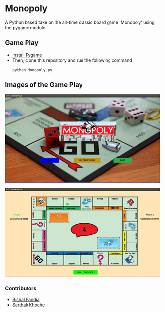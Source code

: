 # Monopoly

A Python based take on the all-time classic board game 'Monopoly' using the pygame module.

## Game Play
- [Install Pygame](https://www.pygame.org/wiki/GettingStarted)
- Then, clone this repository and run the following command
  ```
  python Monopoly.py
  ```
  
## Images of the Game Play
![Game Home Image](https://github.com/SarthakKhoche/Monopoly/blob/master/home.png)

![Game Play Image](https://github.com/SarthakKhoche/Monopoly/blob/master/game.png)

### Contributors

- [Bishal Pandia](https://github.com/Bishal-Pandia)
- [Sarthak Khoche](https://github.com/SarthakKhoche/)


